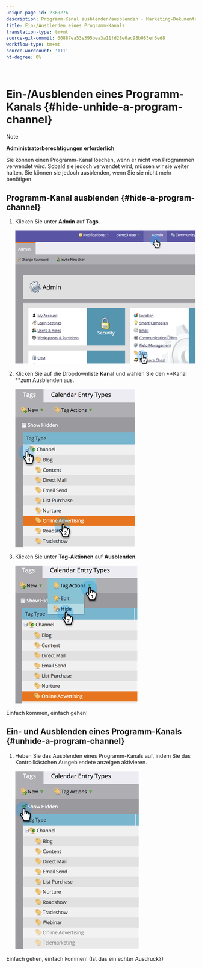 ```yaml
---
unique-page-id: 2360276
description: Programm-Kanal ausblenden/ausblenden - Marketing-Dokumente - Produktdokumentation
title: Ein-/Ausblenden eines Programm-Kanals
translation-type: tm+mt
source-git-commit: 00887ea53e395bea3a11fd28e0ac98b085ef6ed8
workflow-type: tm+mt
source-wordcount: '111'
ht-degree: 0%

---
```



# Ein-/Ausblenden eines Programm-Kanals {#hide-unhide-a-program-channel}

>[!NOTE]
>
>**Administratorberechtigungen erforderlich**

Sie können einen Programm-Kanal [](delete-a-program-channel.md) löschen, wenn er nicht von Programmen verwendet wird.  Sobald sie jedoch verwendet wird, müssen wir sie weiter halten.  Sie können sie jedoch ausblenden, wenn Sie sie nicht mehr benötigen.

## Programm-Kanal ausblenden {#hide-a-program-channel}

1. Klicken Sie unter **Admin** auf **Tags**.

   ![](assets/image2014-9-24-15-3a45-3a7.png)

1. Klicken Sie auf die Dropdownliste **Kanal** und wählen Sie den **Kanal **zum Ausblenden aus.

   ![](assets/image2014-9-24-15-3a45-3a41.png)

1. Klicken Sie unter **Tag-Aktionen** auf **Ausblenden**.

   ![](assets/image2014-9-24-15-3a46-3a22.png)

Einfach kommen, einfach gehen!

## Ein- und Ausblenden eines Programm-Kanals {#unhide-a-program-channel}

1. Heben Sie das Ausblenden eines Programm-Kanals auf, indem Sie das Kontrollkästchen Ausgeblendete anzeigen aktivieren.

   ![](assets/image2014-9-24-15-3a47-3a24.png)

Einfach gehen, einfach kommen! (Ist das ein echter Ausdruck?)
